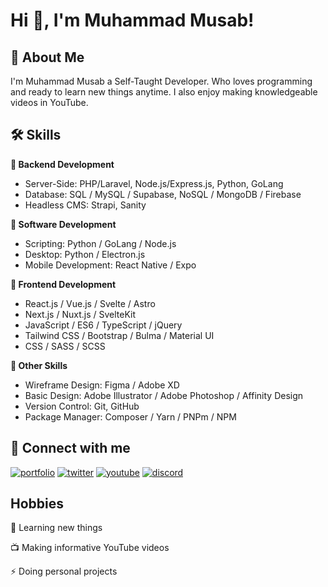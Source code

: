 # Hi 👋, I'm Muhammad Musab!


## 🚀 About Me
I'm Muhammad Musab a Self-Taught Developer. Who loves programming and ready to learn new things anytime. I also enjoy making knowledgeable videos in YouTube.


## 🛠 Skills

**📌 Backend Development**
- Server-Side: PHP/Laravel, Node.js/Express.js, Python, GoLang
- Database: SQL / MySQL / Supabase, NoSQL / MongoDB / Firebase
- Headless CMS: Strapi, Sanity

**🤖 Software Development**
- Scripting: Python / GoLang / Node.js
- Desktop: Python / Electron.js
- Mobile Development: React Native / Expo

**🎨 Frontend Development**
- React.js / Vue.js / Svelte / Astro
- Next.js / Nuxt.js / SvelteKit
- JavaScript / ES6 / TypeScript / jQuery
- Tailwind CSS / Bootstrap / Bulma / Material UI
- CSS / SASS / SCSS

**🎁 Other Skills**
- Wireframe Design: Figma / Adobe XD
- Basic Design: Adobe Illustrator / Adobe Photoshop / Affinity Design
- Version Control: Git, GitHub
- Package Manager: Composer / Yarn / PNPm / NPM

## 🔗 Connect with me
[![portfolio](https://img.shields.io/badge/my_portfolio-000?style=for-the-badge&logo=ko-fi&logoColor=white)](https://musabdev.com/)
[![twitter](https://img.shields.io/badge/twitter-1DA1F2?style=for-the-badge&logo=twitter&logoColor=white)](https://twitter.com/CodingPure)
[![youtube](https://img.shields.io/badge/youtube-FF0000?style=for-the-badge&logo=youtube&logoColor=white)](https://www.youtube.com/c/PureCoding)
[![discord](https://img.shields.io/badge/discord-7289DA?style=for-the-badge&logo=discord&logoColor=white)](https://discord.com/invite/k7RaKZ6B6Y)


## Hobbies

🧠 Learning new things

📺 Making informative YouTube videos

⚡️ Doing personal projects
